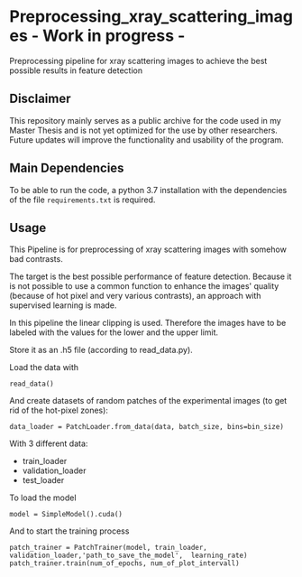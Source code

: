 # Preprocessing_xray_scattering_images - Work in progress -
Preprocessing pipeline for xray scattering images to achieve the best possible results in feature detection

## Disclaimer

This repository mainly serves as a public archive for the code used in my Master Thesis and is not yet optimized for the use by other researchers. Future updates will improve the functionality and usability of the program.

## Main Dependencies
To be able to run the code, a python 3.7 installation with the dependencies of the file `requirements.txt` is required.

## Usage
This Pipeline is for preprocessing of xray scattering images with somehow bad contrasts.

The target is the best possible performance of feature detection. 
Because it is not possible to use a common function to enhance the images' quality (because of hot pixel and very various contrasts), an approach with supervised learning is made.

In this pipeline the linear clipping is used.
Therefore the images have to be labeled with the values for the lower and the upper limit.

Store it as an .h5 file (according to read_data.py).

Load the data with 

    read_data()

And create datasets of random patches of the experimental images (to get rid of the hot-pixel zones):

    data_loader = PatchLoader.from_data(data, batch_size, bins=bin_size)
With 3 different data:    
- train_loader
- validation_loader
- test_loader 
    
To load the model

    model = SimpleModel().cuda()
    
And to start the training process

    patch_trainer = PatchTrainer(model, train_loader, validation_loader,'path_to_save_the_model',  learning_rate)
    patch_trainer.train(num_of_epochs, num_of_plot_intervall)
